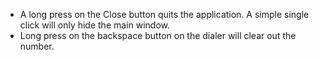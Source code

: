   * A long press on the Close button quits the application. A simple single click will only hide the main window.
  * Long press on the backspace button on the dialer will clear out the number.